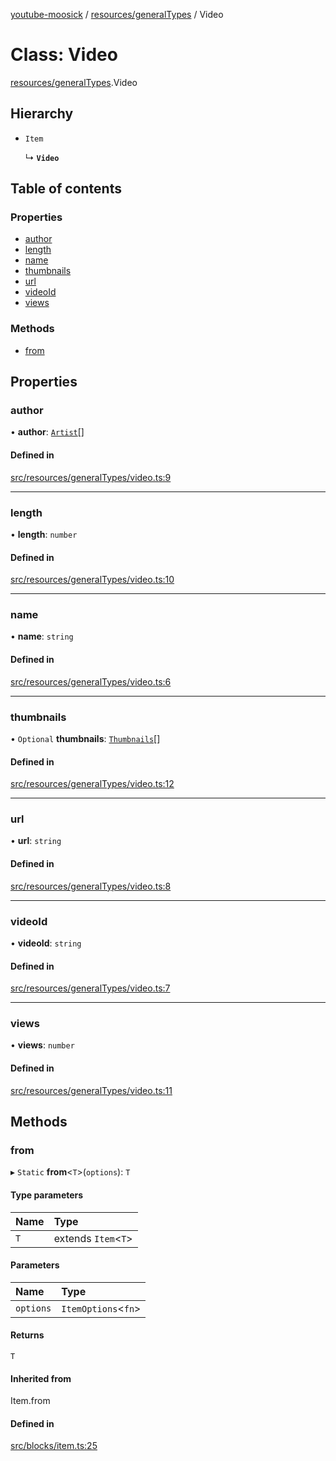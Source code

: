 [youtube-moosick](../README.md) / [resources/generalTypes](../modules/resources_generalTypes.md) / Video

# Class: Video

[resources/generalTypes](../modules/resources_generalTypes.md).Video

## Hierarchy

- `Item`

  ↳ **`Video`**

## Table of contents

### Properties

- [author](resources_generalTypes.Video.md#author)
- [length](resources_generalTypes.Video.md#length)
- [name](resources_generalTypes.Video.md#name)
- [thumbnails](resources_generalTypes.Video.md#thumbnails)
- [url](resources_generalTypes.Video.md#url)
- [videoId](resources_generalTypes.Video.md#videoid)
- [views](resources_generalTypes.Video.md#views)

### Methods

- [from](resources_generalTypes.Video.md#from)

## Properties

### author

• **author**: [`Artist`](resources_generalTypes.Artist.md)[]

#### Defined in

[src/resources/generalTypes/video.ts:9](https://github.com/EvasiveXkiller/youtube-moosick/blob/336d09f/src/resources/generalTypes/video.ts#L9)

___

### length

• **length**: `number`

#### Defined in

[src/resources/generalTypes/video.ts:10](https://github.com/EvasiveXkiller/youtube-moosick/blob/336d09f/src/resources/generalTypes/video.ts#L10)

___

### name

• **name**: `string`

#### Defined in

[src/resources/generalTypes/video.ts:6](https://github.com/EvasiveXkiller/youtube-moosick/blob/336d09f/src/resources/generalTypes/video.ts#L6)

___

### thumbnails

• `Optional` **thumbnails**: [`Thumbnails`](resources_generalTypes.Thumbnails.md)[]

#### Defined in

[src/resources/generalTypes/video.ts:12](https://github.com/EvasiveXkiller/youtube-moosick/blob/336d09f/src/resources/generalTypes/video.ts#L12)

___

### url

• **url**: `string`

#### Defined in

[src/resources/generalTypes/video.ts:8](https://github.com/EvasiveXkiller/youtube-moosick/blob/336d09f/src/resources/generalTypes/video.ts#L8)

___

### videoId

• **videoId**: `string`

#### Defined in

[src/resources/generalTypes/video.ts:7](https://github.com/EvasiveXkiller/youtube-moosick/blob/336d09f/src/resources/generalTypes/video.ts#L7)

___

### views

• **views**: `number`

#### Defined in

[src/resources/generalTypes/video.ts:11](https://github.com/EvasiveXkiller/youtube-moosick/blob/336d09f/src/resources/generalTypes/video.ts#L11)

## Methods

### from

▸ `Static` **from**<`T`\>(`options`): `T`

#### Type parameters

| Name | Type |
| :------ | :------ |
| `T` | extends `Item`<`T`\> |

#### Parameters

| Name | Type |
| :------ | :------ |
| `options` | `ItemOptions`<`fn`\> |

#### Returns

`T`

#### Inherited from

Item.from

#### Defined in

[src/blocks/item.ts:25](https://github.com/EvasiveXkiller/youtube-moosick/blob/336d09f/src/blocks/item.ts#L25)
